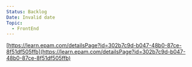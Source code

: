 ```yaml
---
Status: Backlog
Date: Invalid date
Topic:
  - FrontEnd
---
```

[https://learn.epam.com/detailsPage?id=302b7c9d-b047-48b0-87ce-8f51df505ffb](https://learn.epam.com/detailsPage?id=302b7c9d-b047-48b0-87ce-8f51df505ffb)